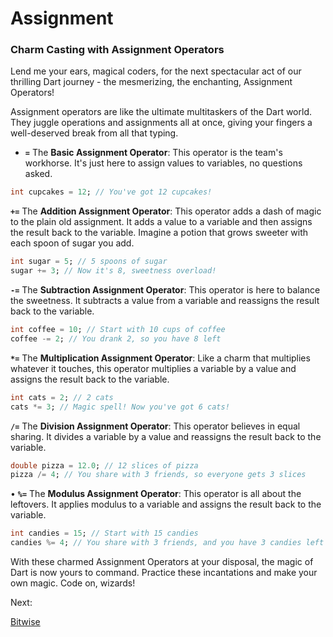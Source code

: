 # Assignment

### **Charm Casting with Assignment Operators**

Lend me your ears, magical coders, for the next spectacular act of our thrilling Dart journey - the mesmerizing, the enchanting, Assignment Operators!

Assignment operators are like the ultimate multitaskers of the Dart world. They juggle operations and assignments all at once, giving your fingers a well-deserved break from all that typing.

- **`=`** The **Basic Assignment Operator**: This operator is the team's workhorse. It's just here to assign values to variables, no questions asked.

```dart
int cupcakes = 12; // You've got 12 cupcakes!
```

**`+=`** The **Addition Assignment Operator**: This operator adds a dash of magic to the plain old assignment. It adds a value to a variable and then assigns the result back to the variable. Imagine a potion that grows sweeter with each spoon of sugar you add.

```dart
int sugar = 5; // 5 spoons of sugar
sugar += 3; // Now it's 8, sweetness overload!
```

**`-=`** The **Subtraction Assignment Operator**: This operator is here to balance the sweetness. It subtracts a value from a variable and reassigns the result back to the variable.

```dart
int coffee = 10; // Start with 10 cups of coffee
coffee -= 2; // You drank 2, so you have 8 left
```

**`*=`** The **Multiplication Assignment Operator**: Like a charm that multiplies whatever it touches, this operator multiplies a variable by a value and assigns the result back to the variable.

```dart
int cats = 2; // 2 cats
cats *= 3; // Magic spell! Now you've got 6 cats!
```

**`/=`** The **Division Assignment Operator**: This operator believes in equal sharing. It divides a variable by a value and reassigns the result back to the variable.

```dart
double pizza = 12.0; // 12 slices of pizza
pizza /= 4; // You share with 3 friends, so everyone gets 3 slices
```

• **`%=`** The **Modulus Assignment Operator**: This operator is all about the leftovers. It applies modulus to a variable and assigns the result back to the variable.

```dart
int candies = 15; // Start with 15 candies
candies %= 4; // You share with 3 friends, and you have 3 candies left
```

With these charmed Assignment Operators at your disposal, the magic of Dart is now yours to command. Practice these incantations and make your own magic. Code on, wizards!

Next:

[Bitwise](bitwise.md)